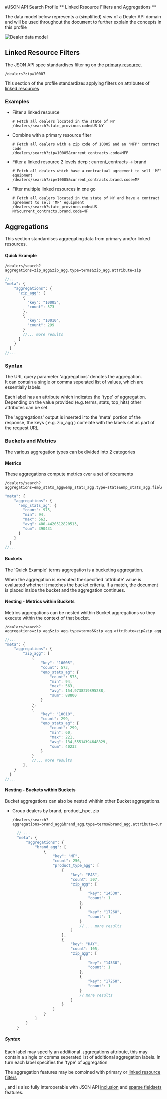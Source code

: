 #JSON API Search Profile
** Linked Resource Filters and Aggregations **

The data model below represents a (simplified) view of a Dealer API domain and will be used throughout the document to further explain the concepts in this profile

![Dealer data model](https://raw.githubusercontent.com/agco-adm/json-api-search-profile/master/public/search-example-dealer-api.png)

## Linked Resource Filters
The JSON API spec standardises filtering on the [primary resource](http://jsonapi.org/format/#fetching-filtering). 
``` 
/dealers?zip=10007 
```
This section of the profile standardizes applying filters on attributes of [linked resources](http://jsonapi.org/format/#document-structure-resource-relationships)

### Examples

- Filter a linked resource   
  ```
  # Fetch all dealers located in the state of NY  
  /dealers/search?state_province.code=US-NY
  ```

- Combine with a primary resource filter   
  ```
  # Fetch all dealers with a zip code of 10005 and an 'MFP' contract code
  /dealers/search?zip=10005&current_contracts.code=MFP
  ```
  
- Filter a linked resource 2 levels deep : current_contracts -> brand  
  ``` 
  # Fetch all dealers which have a contractual agreement to sell 'MF'   equipment  
  /dealers/search?zip=10005&current_contracts.brand.code=MF
  ```
  
- Filter multiple linked resources in one go  
  ```
  # Fetch all dealers located in the state of NY and have a contract agreement to sell 'MF' equipment  
  /dealers/search?state_province.code=US-NY&current_contracts.brand.code=MF
  ```
  

## Aggregations
This section standardises aggregating data from primary and/or linked resources. 
#### Quick Example
```
/dealers/search?aggregations=zip_agg&zip_agg.type=terms&zip_agg.attribute=zip
```
```javascript
//...
"meta": {
    "aggregations": {
      "zip_agg": [
        {
          "key": "10005",
          "count": 573
        },
        {
          "key": "10010",
          "count": 299
        }
        //... more results
      ]
    }
  }
//... 
```
### Syntax
The URL query parameter 'aggregations' denotes the aggregation.  
It can contain a single or comma seperated list of values, which are essentially labels. 

Each label has an attribute which indicates the 'type' of aggregation. Depending on the value provided (e.g. terms, stats, top_hits) other attributes can be set.

The 'aggregations' output is inserted into the 'meta' portion of the response, the keys ( e.g. zip_agg ) correlate with the labels set as part of the request URL.

### Buckets and Metrics
The various aggregation types can be divided into 2 categories
#### Metrics
These aggregations compute metrics over a set of documents

```
/dealers/search?aggregations=emp_stats_agg&emp_stats_agg.type=stats&emp_stats_agg.field=links.dealer_misc.number_of_employees
```
```javascript
"meta": {
    "aggregations": {
      "emp_stats_ag": {
        "count": 975,
        "min": 94,
        "max": 563,
        "avg": 400.4420512820513,
        "sum": 390431
      }
    }
  }
//...
```

#### Buckets
The 'Quick Example' terms aggregation is a bucketing aggregation.  

When the aggregation is executed the specified 'attribute' value is evaluated whether it matches the bucket criteria. If a match, the document is placed inside the bucket and the aggregation continues. 

#### Nesting - Metrics within Buckets
Metrics aggregations can be nested whithin Bucket aggregations so they execute within the context of that bucket.   
```
/dealers/search?aggregations=zip_agg&zip_agg.type=terms&&zip_agg.attribute=zip&zip_agg.aggregations=emp_stats_agg&emp_stats_agg.type=stats&emp_stats_agg.attribute=links.dealer_misc.number_of_employees
```
```javascript
//...
"meta": {
    "aggregations": {
        "zip_agg": [
            {
                "key": "10005",
                "count": 573,
                "emp_stats_ag": {
                    "count": 573,
                    "min": 94,
                    "max": 563,
                    "avg": 154,9738219895288,
                    "sum": 88800
                }
            },
            {
                "key": "10010",
                "count": 299,
                "emp_stats_ag": {
                    "count": 299,
                    "min": 60,
                    "max": 221,
                    "avg": 134,55518394648829,
                    "sum": 40232
                }
            }
            //... more results
        ],
    }
  }
//...
```
#### Nesting - Buckets within Buckets
Bucket aggregations can also be nested whithin other Bucket aggregations.

- Group dealers by brand, product_type, zip   
  ```
  /dealers/search?aggregations=brand_agg&brand_agg.type=terms&brand_agg.attribute=current_contracts.brand.code&brand_agg.aggregations=product_type_agg&product_type_agg.type=terms&product_type_agg.attribute=current_contracts.product_type.code&product_type_agg.aggregations=zip_agg&zip_agg.type=terms&zip_agg.attribute=zip
  ```  
  ```javascript  
    // ...
    "meta": {
        "aggregations": {
            "brand_agg": [
                {
                    "key": "MF",
                    "count": 256,
                    "product_type_agg": [
                        {
                            "key": "PAS",
                            "count": 307,
                            "zip_agg": [
                                {
                                    "key": "14530",
                                    "count": 1
                                },
                                {
                                    "key": "17268",
                                    "count": 1
                                }
                                // ... more results
                            ]
                        },
                        {
                            "key": "HAY",
                            "count": 105,
                            "zip_agg": [
                                {
                                    "key": "14530",
                                    "count": 1
                                },
                                {
                                    "key": "17268",
                                    "count": 1
                                }
                                // more results
                            ]
                        }
                    ]
                }
            ]
        }
    }
  ```  


##### Syntax
Each label may specify an additional .aggregations attribute, this may contain a single or comma seperated list of additional aggregation labels. In turn each label specifies the 'type' of aggregation   

The aggregation features may be combined with primary or [linked resource filters](#linked-resource-filters)


, and is also fully interoperable with JSON API  [inclusion](http://jsonapi.org/format/#fetching-includes) and  [sparse fieldsets](http://jsonapi.org/format/#fetching-sparse-fieldsets) features. 
                    

